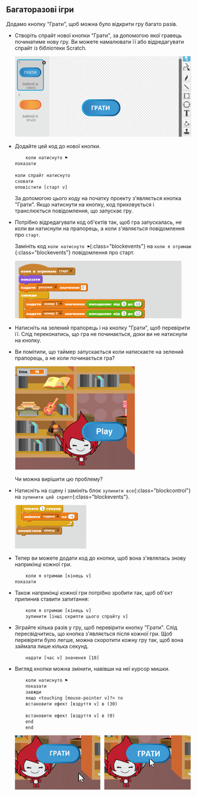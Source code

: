 ## Багаторазові ігри

Додамо кнопку "Грати", щоб можна було відкрити гру багато разів.

+ Створіть спрайт нової кнопки "Грати", за допомогою якої гравець починатиме нову гру. Ви можете намалювати її або відредагувати спрайт із бібліотеки Scratch.
    
    ![знімок екрану](images/brain-play.png)

+ Додайте цей код до нової кнопки.
    
    ```blocks
        коли натиснуто ⚑
    показати
    
    коли спрайт натиснуто
    сховати
    оповістити [старт v]
    ```
    
    За допомогою цього коду на початку проекту з'являється кнопка "Грати". Якщо натиснути на кнопку, код приховується і транслюється повідомлення, що запускає гру.

+ Потрібно відредагувати код об'єктів так, щоб гра запускалась, не коли ви натиснули на прапорець, а коли з'являється повідомлення про `старт`.
    
    Замініть код `коли натиснуто ⚑`{:class="blockevents"} на `коли я отримаю `{:class="blockevents"} повідомлення про старт.
    
    ![знімок екрану](images/brain-start.png)

+ Натисніть на зелений прапорець і на кнопку "Грати", щоб перевірити її. Слід переконатись, що гра не починається, доки ви не натиснули на кнопку.

+ Ви помітили, що таймер запускається коли натискаєте на зелений прапорець, а не коли починається гра?
    
    ![знімок екрану](images/brain-timer-bug.png)
    
    Чи можна вирішити цю проблему?

+ Натисніть на сцену і замініть блок `зупинити все`{:class="blockcontrol"} на `зупинити цей скрипт`{:class="blockevents"}.
    
    ![знімок екрану](images/brain-end.png)

+ Тепер ви можете додати код до кнопки, щоб вона з'являлась знову наприкінці кожної гри.
    
    ```blocks
        коли я отримаю [кінець v]
    показати
    ```

+ Також наприкінці кожної гри потрібно зробити так, щоб об'єкт припинив ставити запитання:
    
    ```blocks
        коли я отримаю [кінець v]
        зупинити [інші скрипти цього спрайту v]
    ```

+ Зіграйте кілька разів у гру, щоб перевірити кнопку "Грати". Слід пересвідчитись, що кнопка з'являється після кожної гри. Щоб перевіряти було легше, можна скоротити кожну гру так, щоб вона займала лише кілька секунд.
    
    ```blocks
        надати [час v] значення [10]
    ```

+ Вигляд кнопки можна змінити, навівши на неї курсор мишки.
    
    ```blocks
        коли натиснуто ⚑
        показати
        завжди 
        якщо <touching [mouse-pointer v]?> то 
        встановити ефект [вздуття v] в (30)
      
        встановити ефект [вздуття v] в (0)
        end
        end
    ```
    
    ![знімок екрану](images/brain-fisheye.png)
